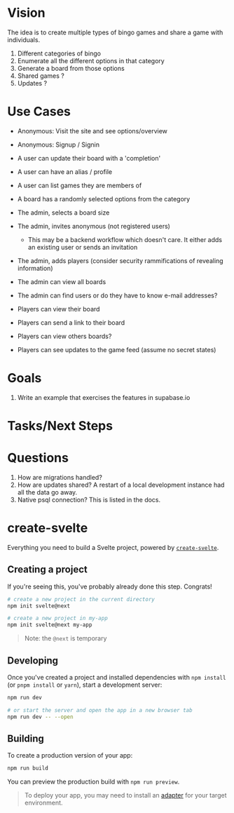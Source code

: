 # Vision
The idea is to create multiple types of bingo games and share a game with individuals.

1. Different categories of bingo
  1. Enumerate all the different options in that category
  1. Generate a board from those options
1. Shared games ?
  1. Updates ?

# Use Cases
* Anonymous: Visit the site and see options/overview
* Anonymous: Signup / Signin

* A user can update their board with a 'completion'
* A user can have an alias / profile
* A user can list games they are members of

* A board has a randomly selected options from the category

* The admin, selects a board size
* The admin, invites anonymous (not registered users)
  * This may be a backend workflow which doesn't care. It either adds an existing user or sends an invitation
* The admin, adds players (consider security rammifications of revealing information)
* The admin can view all boards
* The admin can find users or do they have to know e-mail addresses?

* Players can view their board
* Players can send a link to their board
* Players can view others boards?
* Players can see updates to the game feed (assume no secret states)


# Goals
1. Write an example that exercises the features in supabase.io

# Tasks/Next Steps


# Questions
1. How are migrations handled?
2. How are updates shared? A restart of a local development instance had all the data go away.
3. Native psql connection? This is listed in the docs.


# create-svelte

Everything you need to build a Svelte project, powered by [`create-svelte`](https://github.com/sveltejs/kit/tree/master/packages/create-svelte).

## Creating a project

If you're seeing this, you've probably already done this step. Congrats!

```bash
# create a new project in the current directory
npm init svelte@next

# create a new project in my-app
npm init svelte@next my-app
```

> Note: the `@next` is temporary

## Developing

Once you've created a project and installed dependencies with `npm install` (or `pnpm install` or `yarn`), start a development server:

```bash
npm run dev

# or start the server and open the app in a new browser tab
npm run dev -- --open
```

## Building

To create a production version of your app:

```bash
npm run build
```

You can preview the production build with `npm run preview`.

> To deploy your app, you may need to install an [adapter](https://kit.svelte.dev/docs#adapters) for your target environment.
